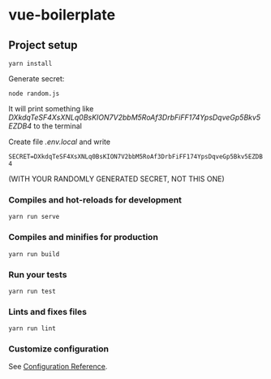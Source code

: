 # vue-boilerplate

## Project setup
```
yarn install
```
Generate secret:
```
node random.js
```
It will print something like *DXkdqTeSF4XsXNLq0BsKION7V2bbM5RoAf3DrbFiFF174YpsDqveGp5Bkv5EZDB4* to the terminal

Create file *.env.local* and write

`SECRET=DXkdqTeSF4XsXNLq0BsKION7V2bbM5RoAf3DrbFiFF174YpsDqveGp5Bkv5EZDB4`

(WITH YOUR RANDOMLY GENERATED SECRET, NOT THIS ONE)


### Compiles and hot-reloads for development
```
yarn run serve
```

### Compiles and minifies for production
```
yarn run build
```

### Run your tests
```
yarn run test
```

### Lints and fixes files
```
yarn run lint
```

### Customize configuration
See [Configuration Reference](https://cli.vuejs.org/config/).
